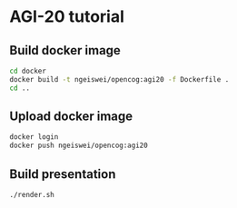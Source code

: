 # AGI-20 tutorial

## Build docker image

```bash
cd docker
docker build -t ngeiswei/opencog:agi20 -f Dockerfile .
cd ..
```

## Upload docker image

```bash
docker login
docker push ngeiswei/opencog:agi20
```

## Build presentation

```bash
./render.sh
```
